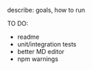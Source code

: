 describe: goals, how to run

TO DO:
- readme
- unit/integration tests
- better MD editor
- npm warnings